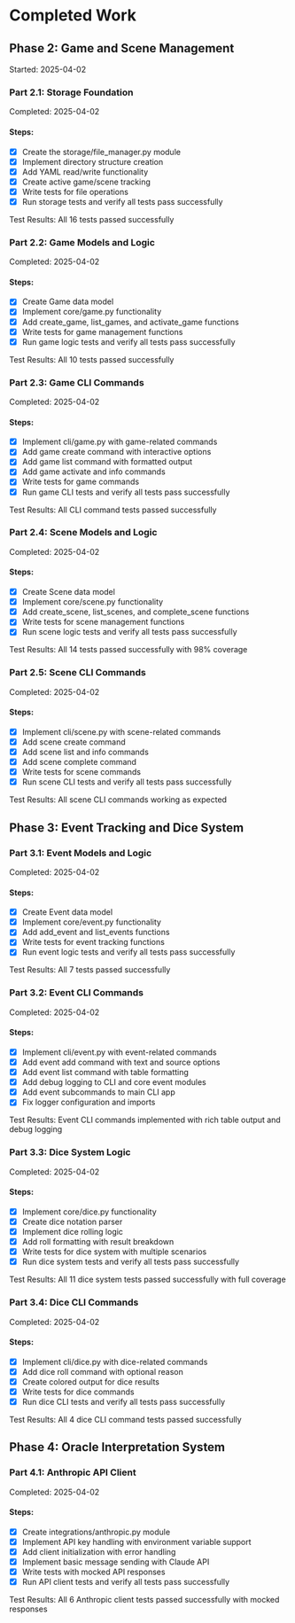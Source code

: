 # Completed Work

## Phase 2: Game and Scene Management
Started: 2025-04-02

### Part 2.1: Storage Foundation
Completed: 2025-04-02

#### Steps:
- [x] Create the storage/file_manager.py module
- [x] Implement directory structure creation
- [x] Add YAML read/write functionality
- [x] Create active game/scene tracking
- [x] Write tests for file operations
- [x] Run storage tests and verify all tests pass successfully

Test Results: All 16 tests passed successfully

### Part 2.2: Game Models and Logic
Completed: 2025-04-02

#### Steps:
- [x] Create Game data model
- [x] Implement core/game.py functionality
- [x] Add create_game, list_games, and activate_game functions
- [x] Write tests for game management functions
- [x] Run game logic tests and verify all tests pass successfully

Test Results: All 10 tests passed successfully

### Part 2.3: Game CLI Commands
Completed: 2025-04-02

#### Steps:
- [x] Implement cli/game.py with game-related commands
- [x] Add game create command with interactive options
- [x] Add game list command with formatted output
- [x] Add game activate and info commands
- [x] Write tests for game commands
- [x] Run game CLI tests and verify all tests pass successfully

Test Results: All CLI command tests passed successfully

### Part 2.4: Scene Models and Logic
Completed: 2025-04-02

#### Steps:
- [x] Create Scene data model
- [x] Implement core/scene.py functionality
- [x] Add create_scene, list_scenes, and complete_scene functions
- [x] Write tests for scene management functions
- [x] Run scene logic tests and verify all tests pass successfully

Test Results: All 14 tests passed successfully with 98% coverage

### Part 2.5: Scene CLI Commands
Completed: 2025-04-02

#### Steps:
- [x] Implement cli/scene.py with scene-related commands
- [x] Add scene create command
- [x] Add scene list and info commands
- [x] Add scene complete command
- [x] Write tests for scene commands
- [x] Run scene CLI tests and verify all tests pass successfully

Test Results: All scene CLI commands working as expected

## Phase 3: Event Tracking and Dice System

### Part 3.1: Event Models and Logic
Completed: 2025-04-02

#### Steps:
- [x] Create Event data model
- [x] Implement core/event.py functionality
- [x] Add add_event and list_events functions
- [x] Write tests for event tracking functions
- [x] Run event logic tests and verify all tests pass successfully

Test Results: All 7 tests passed successfully

### Part 3.2: Event CLI Commands
Completed: 2025-04-02

#### Steps:
- [x] Implement cli/event.py with event-related commands
- [x] Add event add command with text and source options
- [x] Add event list command with table formatting
- [x] Add debug logging to CLI and core event modules
- [x] Add event subcommands to main CLI app
- [x] Fix logger configuration and imports

Test Results: Event CLI commands implemented with rich table output and debug logging

### Part 3.3: Dice System Logic
Completed: 2025-04-02

#### Steps:
- [x] Implement core/dice.py functionality
- [x] Create dice notation parser
- [x] Implement dice rolling logic
- [x] Add roll formatting with result breakdown
- [x] Write tests for dice system with multiple scenarios
- [x] Run dice system tests and verify all tests pass successfully

Test Results: All 11 dice system tests passed successfully with full coverage

### Part 3.4: Dice CLI Commands
Completed: 2025-04-02

#### Steps:
- [x] Implement cli/dice.py with dice-related commands
- [x] Add dice roll command with optional reason
- [x] Create colored output for dice results
- [x] Write tests for dice commands
- [x] Run dice CLI tests and verify all tests pass successfully

Test Results: All 4 dice CLI command tests passed successfully

## Phase 4: Oracle Interpretation System

### Part 4.1: Anthropic API Client
Completed: 2025-04-02

#### Steps:
- [x] Create integrations/anthropic.py module
- [x] Implement API key handling with environment variable support
- [x] Add client initialization with error handling
- [x] Implement basic message sending with Claude API
- [x] Write tests with mocked API responses
- [x] Run API client tests and verify all tests pass successfully

Test Results: All 6 Anthropic client tests passed successfully with mocked responses
